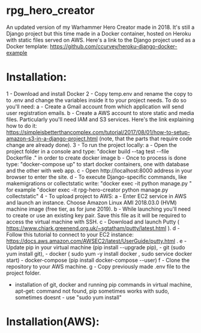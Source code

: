 # rpg_hero_creator
An updated version of my Warhammer Hero Creator made in 2018. It's still a Django project but this time made in a Docker container, hosted on Heroku with static files served on AWS.
Here's a link to the Django project used as a Docker template: https://github.com/ccurvey/heroku-django-docker-example

# Installation:
1 - Download and install Docker
2 - Copy temp.env and rename the copy to to .env and change the variables inside it to your project needs. To do so you'll need:
    a - Create a Gmail account from which application will send user registration emails.
    b - Create a AWS account to store static and media files. Particularly you'll need IAM and S3 services. 
        Here's the link explaining how to do it: https://simpleisbetterthancomplex.com/tutorial/2017/08/01/how-to-setup-amazon-s3-in-a-django-project.html (note, that the parts that require code change are already done).
3 - To run the project locally:
    a - Open the project folder in a console and type: "docker build --tag test --file Dockerfile ." in order to create docker image
    b - Once to process is done type: "docker-compose up" to start docker containers, one with database and the other with web app.
    c - Open http://localhost:8000 address in your browser to enter the site.
    d - To execute Django-specific commands, like makemigrations or collectstatic write: "docker exec -it <container-name> python manage.py <command>" for example "docker exec -it rpg-hero-creator python manage.py collectstatic"
4 - To upload project to AWS:
    a - Enter EC2 service in AWS and launch an instance. Choose Amazon Linux AMI 2018.03.0 (HVM) machine image (free tier, as for june 2019).
	b - While launching you'll need to create or use an existing key pair. Save this file as it will be required to access the virtual machine with SSH.
    c - Download and launch Putty ( https://www.chiark.greenend.org.uk/~sgtatham/putty/latest.html ).
	d - Follow this tutorial to connect to your EC2 instance: https://docs.aws.amazon.com/AWSEC2/latest/UserGuide/putty.html .
	e - Update pip in your virtual machine (pip install --upgrade pip),
	  -	git (sudo yum install git),
	  - docker ( sudo yum -y install docker , sudo service docker start)
	  - docker-compose (pip install docker-compose --user)
	f - Clone the repository to your AWS machine.
	g - Copy previously made .env file to the project folder.
	
	
- installation of git, docker and running pip commands in virtual machine, apt-get: command not found, pip sometimes works with sudo, sometimes doesnt - use "sudo yum install"

# Installation(AWS):